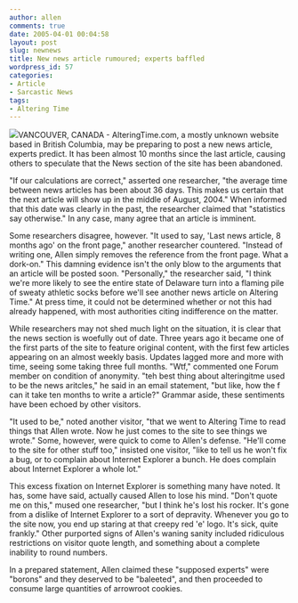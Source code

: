 ```yaml
---
author: allen
comments: true
date: 2005-04-01 00:04:58
layout: post
slug: newnews
title: New news article rumoured; experts baffled
wordpress_id: 57
categories:
- Article
- Sarcastic News
tags:
- Altering Time
---
```


![](http://www.antipode.ca/resources/old/newnews.png)VANCOUVER, CANADA - AlteringTime.com, a mostly unknown website based in British Columbia, may be preparing to post a new news article, experts predict. It has been almost 10 months since the last article, causing others to speculate that the News section of the site has been abandoned.

"If our calculations are correct," asserted one researcher, "the average time between news articles has been about 36 days. This makes us certain that the next article will show up in the middle of August, 2004." When informed that this date was clearly in the past, the researcher claimed that "statistics say otherwise." In any case, many agree that an article is imminent.

Some researchers disagree, however. "It used to say, 'Last news article, 8 months ago' on the front page," another researcher countered. "Instead of writing one, Allen simply removes the reference from the front page. What a dork-on." This damning evidence isn't the only blow to the arguments that an article will be posted soon. "Personally," the researcher said, "I think we're more likely to see the entire state of Delaware turn into a flaming pile of sweaty athletic socks before we'll see another news article on Altering Time." At press time, it could not be determined whether or not this had already happened, with most authorities citing indifference on the matter.

While researchers may not shed much light on the situation, it is clear that the news section is woefully out of date. Three years ago it became one of the first parts of the site to feature original content, with the first few articles appearing on an almost weekly basis. Updates lagged more and more with time, seeing some taking three full months. "Wtf," commented one Forum member on condition of anonymity. "teh best thing about alteringitme used to be the news aritcles," he said in an email statement, "but like, how the f can it take ten months to write a article?" Grammar aside, these sentiments have been echoed by other visitors.

"It used to be," noted another visitor, "that we went to Altering Time to read things that Allen wrote. Now he just comes to the site to see things we wrote." Some, however, were quick to come to Allen's defense. "He'll come to the site for other stuff too," insisted one visitor, "like to tell us he won't fix a bug, or to complain about Internet Explorer a bunch. He does complain about Internet Explorer a whole lot."

This excess fixation on Internet Explorer is something many have noted. It has, some have said, actually caused Allen to lose his mind. "Don't quote me on this," mused one researcher, "but I think he's lost his rocker. It's gone from a dislike of Internet Explorer to a sort of depravity. Whenever you go to the site now, you end up staring at that creepy red 'e' logo. It's sick, quite frankly." Other purported signs of Allen's waning sanity included ridiculous restrictions on visitor quote length, and something about a complete inability to round numbers.

In a prepared statement, Allen claimed these "supposed experts" were "borons" and they deserved to be "baleeted", and then proceeded to consume large quantities of arrowroot cookies.
